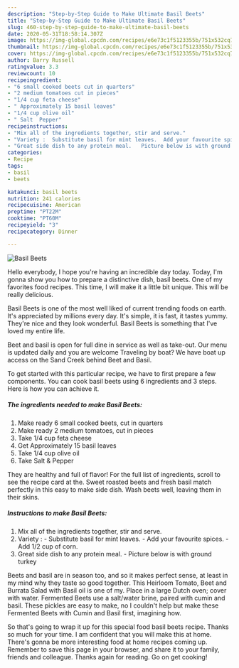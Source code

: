 ```yaml
---
description: "Step-by-Step Guide to Make Ultimate Basil Beets"
title: "Step-by-Step Guide to Make Ultimate Basil Beets"
slug: 460-step-by-step-guide-to-make-ultimate-basil-beets
date: 2020-05-31T18:58:14.307Z
image: https://img-global.cpcdn.com/recipes/e6e73c1f5123355b/751x532cq70/basil-beets-recipe-main-photo.jpg
thumbnail: https://img-global.cpcdn.com/recipes/e6e73c1f5123355b/751x532cq70/basil-beets-recipe-main-photo.jpg
cover: https://img-global.cpcdn.com/recipes/e6e73c1f5123355b/751x532cq70/basil-beets-recipe-main-photo.jpg
author: Barry Russell
ratingvalue: 3.3
reviewcount: 10
recipeingredient:
- "6 small cooked beets cut in quarters"
- "2 medium tomatoes cut in pieces"
- "1/4 cup feta cheese"
- " Approximately 15 basil leaves"
- "1/4 cup olive oil"
- " Salt  Pepper"
recipeinstructions:
- "Mix all of the ingredients together, stir and serve."
- "Variety :  Substitute basil for mint leaves.  Add your favourite spices. Add 1/2 cup of corn."
- "Great side dish to any protein meal.   Picture below is with ground turkey"
categories:
- Recipe
tags:
- basil
- beets

katakunci: basil beets 
nutrition: 241 calories
recipecuisine: American
preptime: "PT22M"
cooktime: "PT60M"
recipeyield: "3"
recipecategory: Dinner

---
```



![Basil Beets](https://img-global.cpcdn.com/recipes/e6e73c1f5123355b/751x532cq70/basil-beets-recipe-main-photo.jpg)

Hello everybody, I hope you're having an incredible day today. Today, I'm gonna show you how to prepare a distinctive dish, basil beets. One of my favorites food recipes. This time, I will make it a little bit unique. This will be really delicious.

Basil Beets is one of the most well liked of current trending foods on earth. It's appreciated by millions every day. It's simple, it is fast, it tastes yummy. They're nice and they look wonderful. Basil Beets is something that I've loved my entire life.

Beet and basil is open for full dine in service as well as take-out. Our menu is updated daily and you are welcome Traveling by boat? We have boat up access on the Sand Creek behind Beet and Basil.


To get started with this particular recipe, we have to first prepare a few components. You can cook basil beets using 6 ingredients and 3 steps. Here is how you can achieve it.

<!--inarticleads1-->

##### The ingredients needed to make Basil Beets:

1. Make ready 6 small cooked beets, cut in quarters
1. Make ready 2 medium tomatoes, cut in pieces
1. Take 1/4 cup feta cheese
1. Get  Approximately 15 basil leaves
1. Take 1/4 cup olive oil
1. Take  Salt &amp; Pepper


They are healthy and full of flavor! For the full list of ingredients, scroll to see the recipe card at the. Sweet roasted beets and fresh basil match perfectly in this easy to make side dish. Wash beets well, leaving them in their skins. 

<!--inarticleads2-->

##### Instructions to make Basil Beets:

1. Mix all of the ingredients together, stir and serve.
1. Variety :  - Substitute basil for mint leaves.  - Add your favourite spices. - Add 1/2 cup of corn.
1. Great side dish to any protein meal.   - Picture below is with ground turkey


Beets and basil are in season too, and so it makes perfect sense, at least in my mind why they taste so good together. This Heirloom Tomato, Beet and Burrata Salad with Basil oil is one of my. Place in a large Dutch oven; cover with water. Fermented Beets use a salt/water brine, paired with cumin and basil. These pickles are easy to make, no I couldn&#39;t help but make these Fermented Beets with Cumin and Basil first, imagining how. 

So that's going to wrap it up for this special food basil beets recipe. Thanks so much for your time. I am confident that you will make this at home. There's gonna be more interesting food at home recipes coming up. Remember to save this page in your browser, and share it to your family, friends and colleague. Thanks again for reading. Go on get cooking!
